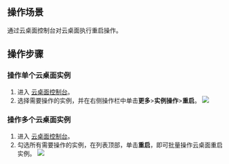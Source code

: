 ## 操作场景
通过云桌面控制台对云桌面执行重启操作。

## 操作步骤
### 操作单个云桌面实例
1. 进入 [云桌面控制台](https://console.cloud.tencent.com/cvd)。
2. 选择需要操作的实例，并在右侧操作栏中单击**更多**>**实例操作**>**重启**。
![](https://main.qcloudimg.com/raw/313174c685945fb595ad25f4b3b602cd.png)

### 操作多个云桌面实例
1. 进入 [云桌面控制台](https://console.cloud.tencent.com/cvd)。
2. 勾选所有需要操作的实例，在列表顶部，单击**重启**，即可批量操作云桌面重启实例。
![](https://main.qcloudimg.com/raw/ba7661362779c0e9956a64c211e67f9d.png)
